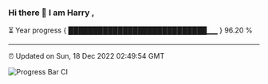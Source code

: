 ### Hi there 👋 I am Harry , 

⏳ Year progress { ████████████████████████████▁▁ } 96.20 %

---

⏰ Updated on Sun, 18 Dec 2022 02:49:54 GMT

![Progress Bar CI](https://github.com/duykhang68/duykhang68/workflows/Progress%20Bar%20CI/badge.svg)

